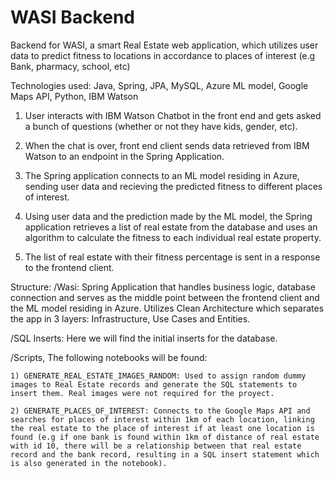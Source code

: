 # WASI Backend
Backend for WASI, a smart Real Estate web application, which utilizes user data to predict fitness to locations in accordance to places of interest (e.g Bank, pharmacy, school, etc) 

Technologies used: Java, Spring, JPA, MySQL, Azure ML model, Google Maps API, Python, IBM Watson

1. User interacts with IBM Watson Chatbot in the front end and gets asked a bunch of questions (whether or not they have kids, gender, etc).

2. When the chat is over, front end client sends data retrieved from IBM Watson to an endpoint in the Spring Application.

3. The Spring application connects to an ML model residing in Azure, sending user data and recieving the predicted fitness to different places of interest.

4. Using user data and the prediction made by the ML model, the Spring application retrieves a list of real estate from the database and uses an algorithm to calculate the fitness to each individual real estate property. 

5. The list of real estate with their fitness percentage is sent in a response to the frontend client. 

Structure: 
/Wasi: Spring Application that handles business logic, database connection and serves as the middle point between the frontend client and the ML model residing in Azure. Utilizes Clean Architecture which separates the app in 3 layers: Infrastructure, Use Cases and Entities.

/SQL Inserts: Here we will find the initial inserts for the database.

/Scripts, The following notebooks will be found: 

    1) GENERATE_REAL_ESTATE_IMAGES_RANDOM: Used to assign random dummy images to Real Estate records and generate the SQL statements to insert them. Real images were not required for the proyect. 

    2) GENERATE_PLACES_OF_INTEREST: Connects to the Google Maps API and searches for places of interest within 1km of each location, linking the real estate to the place of interest if at least one location is found (e.g if one bank is found within 1km of distance of real estate with id 10, there will be a relationship between that real estate record and the bank record, resulting in a SQL insert statement which is also generated in the notebook).

